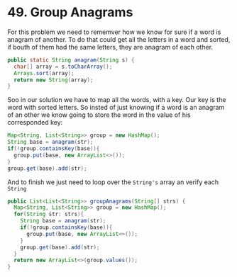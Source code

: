 # 49. Group Anagrams 
For this problem we need to rememver how we know for sure if a word is anagram of another. 
To do that could get all the letters in a word and sorted, if bouth of them had the same letters, they are anagram of each other. 
```Java
public static String anagram(String s) {
  char[] array = s.toCharArray();
  Arrays.sort(array);
  return new String(array);
}
```
Soo in our solution we have to map all the words, with a key. Our key is the word with sorted letters. So insted of just knowing if a word is an anagram of an other
we know going to store the word in the value of his corresponded key: 

```Java
Map<String, List<String>> group = new HashMap();
String base = anagram(str);
if(!group.containsKey(base)){
  group.put(base, new ArrayList<>());
}
group.get(base).add(str);
```
And to finish we just need to loop over the `String's` array an verify each `String` 

```Java
public List<List<String>> groupAnagrams(String[] strs) {
  Map<String, List<String>> group = new HashMap();
  for(String str: strs){
    String base = anagram(str);
    if(!group.containsKey(base)){
      group.put(base, new ArrayList<>());
    }
    group.get(base).add(str);
  }
  return new ArrayList<>(group.values());
}
```
